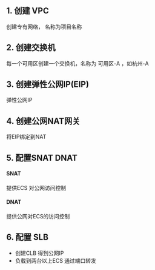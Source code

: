 ## 1. 创建 VPC

创建专有网络， 名称为项目名称



## 2. 创建交换机

每一个可用区创建一个交换机，名称为 可用区-A ，如杭州-A



## 3. 创建弹性公网IP(EIP)

弹性公网IP



## 4. 创建公网NAT网关

将EIP绑定到NAT



## 5. 配置SNAT DNAT

#### SNAT

提供ECS 对公网访问控制

#### DNAT

提供公网对ECS的访问控制



## 6. 配置 SLB

- 创建CLB 得到公网IP
- 负载到两台以上ECS 通过端口转发

